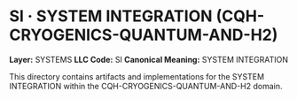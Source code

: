 # SI · SYSTEM INTEGRATION (CQH-CRYOGENICS-QUANTUM-AND-H2)

**Layer:** SYSTEMS
**LLC Code:** SI
**Canonical Meaning:** SYSTEM INTEGRATION

This directory contains artifacts and implementations for the SYSTEM INTEGRATION within the CQH-CRYOGENICS-QUANTUM-AND-H2 domain.
